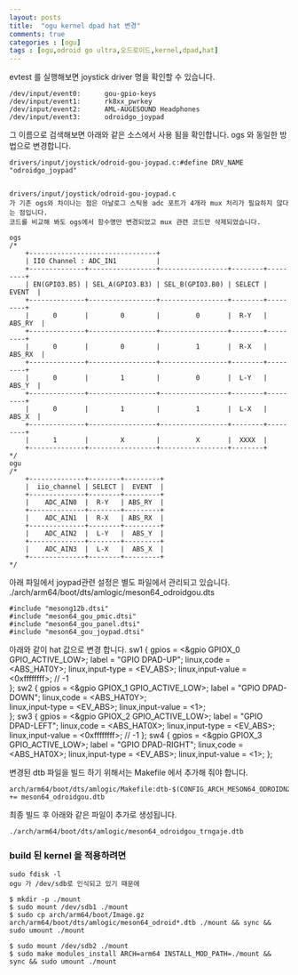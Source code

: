 ```yaml
---
layout: posts
title:  "ogu kernel dpad hat 변경"
comments: true
categories : [ogu]
tags : [ogu,odroid go ultra,오드로이드,kernel,dpad,hat]
---
```


evtest 를 실행해보면 joystick driver 명을 확인할 수 있습니다.

    /dev/input/event0:      gou-gpio-keys
    /dev/input/event1:      rk8xx_pwrkey
    /dev/input/event2:      AML-AUGESOUND Headphones
    /dev/input/event3:      odroidgo_joypad

그 이름으로 검색해보면 아래와 같은 소스에서 사용 됨을 확인합니다.
ogs 와 동일한 방법으로 변경합니다.

    drivers/input/joystick/odroid-gou-joypad.c:#define DRV_NAME "odroidgo_joypad"


    drivers/input/joystick/odroid-gou-joypad.c
    가 기존 ogs와 차이나는 점은 아날로그 스틱용 adc 포트가 4개라 mux 처리가 필요하지 않다는 점입니다.
    코드를 비교해 봐도 ogs에서 함수명만 변경되었고 mux 관련 코드만 삭제되었습니다.

    ogs
    /*
    	+--------------------------------+
    	| IIO Channel : ADC_IN1          |
    	+--------------+-----------------+-----------------+--------+---------+
    	| EN(GPIO3.B5) | SEL_A(GPIO3.B3) | SEL_B(GPIO3.B0) | SELECT |  EVENT  |
    	+--------------+-----------------+-----------------+--------+---------+
    	|      0       |        0        |         0       |  R-Y   | ABS_RY  |
    	+--------------+-----------------+-----------------+--------+---------+
    	|      0       |        0        |         1       |  R-X   | ABS_RX  |
    	+--------------+-----------------+-----------------+--------+---------+
    	|      0       |        1        |         0       |  L-Y   |  ABS_Y  |
    	+--------------+-----------------+-----------------+--------+---------+
    	|      0       |        1        |         1       |  L-X   |  ABS_X  |
    	+--------------+-----------------+-----------------+--------+---------+
    	|      1       |        X        |         X       |  XXXX  |
    	+--------------+-----------------+-----------------+--------+
    */
    ogu
    /*
    	+--------------+--------+---------+
    	|  iio_channel | SELECT |  EVENT  |
    	+--------------+--------+---------+
    	|    ADC_AIN0  |  R-Y   | ABS_RY  |
    	+--------------+--------+---------+
    	|    ADC_AIN1  |  R-X   | ABS_RX  |
    	+--------------+--------+---------+
    	|    ADC_AIN2  |  L-Y   |  ABS_Y  |
    	+--------------+--------+---------+
    	|    ADC_AIN3  |  L-X   |  ABS_X  |
    	+--------------+--------+---------+
    */

아래 파일에서 joypad관련 설정은 별도 파일에서 관리되고 있습니다.
    ./arch/arm64/boot/dts/amlogic/meson64_odroidgou.dts

    #include "mesong12b.dtsi"
    #include "meson64_gou_pmic.dtsi"
    #include "meson64_gou_panel.dtsi"
    #include "meson64_gou_joypad.dtsi"

아래와 같이 hat 값으로 변경 합니다.
                    sw1 {
                            gpios = <&gpio GPIOX_0 GPIO_ACTIVE_LOW>;
                            label = "GPIO DPAD-UP";
    						linux,code = <ABS_HAT0Y>;
    						linux,input-type = <EV_ABS>;
    						linux,input-value = <0xffffffff>; // -1  
                    };
                    sw2 {
                            gpios = <&gpio GPIOX_1 GPIO_ACTIVE_LOW>;
                            label = "GPIO DPAD-DOWN";
                            linux,code = <ABS_HAT0Y>;         
                            linux,input-type = <EV_ABS>;
                            linux,input-value = <1>;  
                    };
                    sw3 {
                            gpios = <&gpio GPIOX_2 GPIO_ACTIVE_LOW>;
                            label = "GPIO DPAD-LEFT";
                            linux,code = <ABS_HAT0X>;
                            linux,input-type = <EV_ABS>;
                            linux,input-value = <0xffffffff>; // -1
                    };
                    sw4 {
                            gpios = <&gpio GPIOX_3 GPIO_ACTIVE_LOW>;
                            label = "GPIO DPAD-RIGHT";
                            linux,code = <ABS_HAT0X>;
                            linux,input-type = <EV_ABS>;
                            linux,input-value = <1>;
                    };


변경된 dtb 파일을 빌드 하기 위해서는 Makefile 에서 추가해 줘야 합니다.

    arch/arm64/boot/dts/amlogic/Makefile:dtb-$(CONFIG_ARCH_MESON64_ODROIDN2) += meson64_odroidgou.dtb

최종 빌드 후 아래와 같은 파일이 추가로 생성됩니다.

    ./arch/arm64/boot/dts/amlogic/meson64_odroidgou_trngaje.dtb


### build 된 kernel 을 적용하려면

    sudo fdisk -l
    ogu 가 /dev/sdb로 인식되고 있기 때문에

    $ mkdir -p ./mount
    $ sudo mount /dev/sdb1 ./mount
    $ sudo cp arch/arm64/boot/Image.gz arch/arm64/boot/dts/amlogic/meson64_odroid*.dtb ./mount && sync && sudo umount ./mount

    $ sudo mount /dev/sdb2 ./mount
    $ sudo make modules_install ARCH=arm64 INSTALL_MOD_PATH=./mount && sync && sudo umount ./mount
